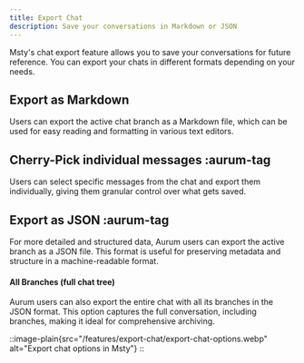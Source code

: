 ```yaml
---
title: Export Chat 
description: Save your conversations in Markdown or JSON
---
```


Msty's chat export feature allows you to save your conversations for future reference. You can export your chats in different formats depending on your needs.

## Export as Markdown
Users can export the active chat branch as a Markdown file, which can be used for easy reading and formatting in various text editors.


## Cherry-Pick individual messages :aurum-tag  
Users can select specific messages from the chat and export them individually, giving them granular control over what gets saved.

## Export as JSON :aurum-tag

For more detailed and structured data, Aurum users can export the active branch as a JSON file. This format is useful for preserving metadata and structure in a machine-readable format.

#### All Branches (full chat tree)  
Aurum users can also export the entire chat with all its branches in the JSON format. This option captures the full conversation, including branches, making it ideal for comprehensive archiving.

::image-plain{src="/features/export-chat/export-chat-options.webp" alt="Export chat options in Msty"}
:: 